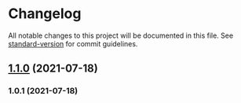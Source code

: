 # Changelog

All notable changes to this project will be documented in this file. See [standard-version](https://github.com/conventional-changelog/standard-version) for commit guidelines.

## [1.1.0](https://github.com/mytutorialAnn/bloc_tutorial/compare/v1.0.1...v1.1.0) (2021-07-18)

### 1.0.1 (2021-07-18)
